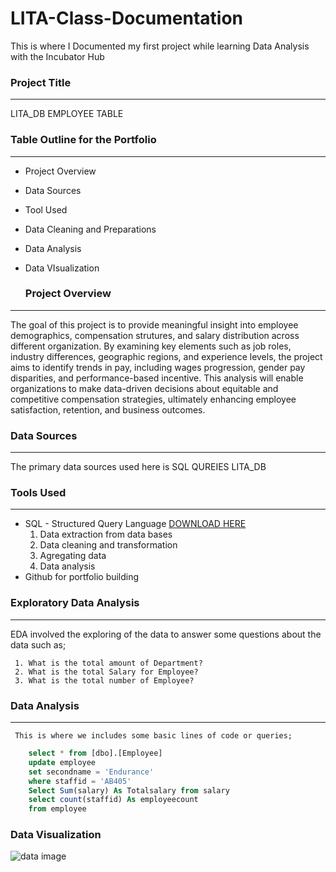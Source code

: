 # LITA-Class-Documentation
This is where I Documented my first project while learning Data Analysis with the Incubator Hub

### Project Title
-----

LITA_DB EMPLOYEE TABLE

### Table Outline for the Portfolio
-----
- Project Overview
- Data Sources
- Tool Used
- Data Cleaning and Preparations
- Data Analysis
- Data VIsualization

  ### Project Overview
-----
  The goal of this project is to provide meaningful insight into employee demographics, compensation strutures, and salary distribution  across different organization. By examining key elements such as job roles, industry differences, geographic regions, and experience levels, the project aims to identify trends in pay, including wages progression, gender pay disparities, and performance-based incentive. This analysis will enable organizations to make data-driven decisions about equitable and competitive compensation strategies, ultimately enhancing employee satisfaction, retention, and business outcomes.

  ### Data Sources
  -----
  The primary data sources used here is SQL QUREIES LITA_DB

  ### Tools Used
  -----
 
 -  SQL - Structured Query Language [DOWNLOAD HERE](https://www.microsoft.com)
     1. Data extraction from data bases
     2. Data cleaning and transformation
     3. Agregating data
     4.  Data analysis
 -  Github for portfolio  building

   ### Exploratory Data Analysis
   -----
   EDA involved the exploring of the data to answer some questions about the data such as;   
    
     1. What is the total amount of Department?
     2. What is the total Salary for Employee?
     3. What is the total number of Employee?

   ### Data Analysis
   ------
     This is where we includes some basic lines of code or queries;
      
   ````SQL
       select * from [dbo].[Employee]
       update employee
       set secondname = 'Endurance'
       where staffid = 'AB405'
       Select Sum(salary) As Totalsalary from salary
       select count(staffid) As employeecount
       from employee 
   ````

### Data Visualization   
![data image](https://github.com/user-attachments/assets/bf3dfe68-5d10-4d10-976e-2fc1dcb75ada)

